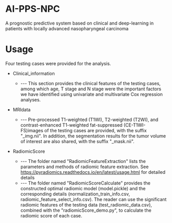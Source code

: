 # AI-PPS-NPC
A prognostic predictive system based on clinical and deep-learning in patients with locally advanced nasopharyngeal carcinoma


# Usage
Four testing cases were provided for the analysis. 

* Clinical_information
  * --- This section provides the clinical features of the testing cases, among which age, T stage and N stage were the important factors we have identified using univariate and multivariate Cox regression analyses.  

* MRIdata
  * --- Pre-processed T1-weighted (T1WI), T2-weighted (T2WI), and contrast-enhanced T1-weighted fat-suppressed (CE-T1WI-FS)images of the testing cases are provided, with the suffix "_img.nii". In addition, the segmentation results for the tumor volume of interest are also shared, with the suffix "_mask.nii".

* RadiomicScore
  * --- The folder named "RadiomicFeatureExtraction" lists the parameters and methods of radiomic feature extraction. See https://pyradiomics.readthedocs.io/en/latest/usage.html for detailed details
  * --- The folder named "RadiomicScoreCalculate" provides the constructed optimal radiomic model (model.pickle) and the corresponding details (normalization_train_info.csv, radiomic_feature_select_info.csv). The reader can use the significant radiomic features of the testing data (test_radiomic_data.csv), combined with the "radiomicScore_demo.py", to calculate the radiomic score of each case. 


